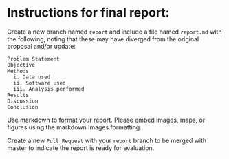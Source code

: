 # Instructions for final report:

Create a new branch named `report` and include a file named `report.md` with the following, noting that these may have diverged from the original proposal and/or update:

```
Problem Statement
Objective
Methods 
  i. Data used 
  ii. Software used 
  iii. Analysis performed
Results
Discussion
Conclusion
```
Use [markdown](https://guides.github.com/pdfs/markdown-cheatsheet-online.pdf) to format your report. Please embed images, maps, or figures using the markdown Images formatting. 

Create a new `Pull Request` with your `report` branch to be merged with master to indicate the report is ready for evaluation.
